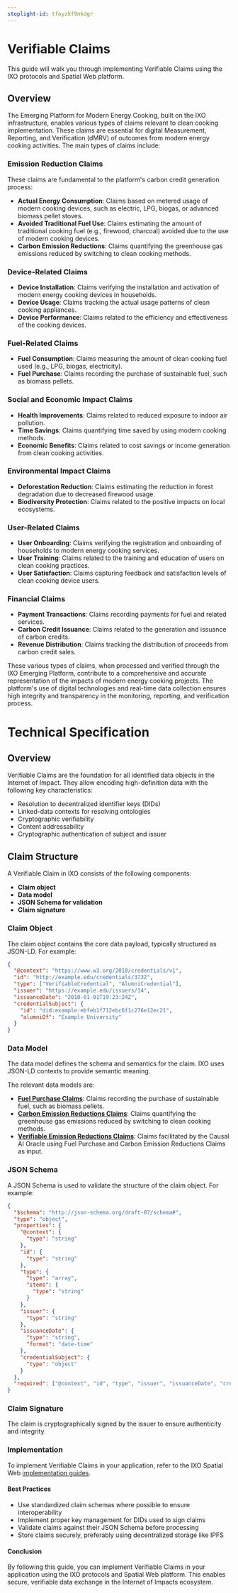 ```yaml
---
stoplight-id: tfoyzkf9nkdgr
---
```


# Verifiable Claims
This guide will walk you through implementing Verifiable Claims using the IXO protocols and Spatial Web platform.
## Overview
The Emerging Platform for Modern Energy Cooking, built on the IXO infrastructure, enables various types of claims relevant to clean cooking implementation. These claims are essential for digital Measurement, Reporting, and Verification (dMRV) of outcomes from modern energy cooking activities. The main types of claims include:

### Emission Reduction Claims
These claims are fundamental to the platform's carbon credit generation process:
- **Actual Energy Consumption**: Claims based on metered usage of modern cooking devices, such as electric, LPG, biogas, or advanced biomass pellet stoves.
- **Avoided Traditional Fuel Use**: Claims estimating the amount of traditional cooking fuel (e.g., firewood, charcoal) avoided due to the use of modern cooking devices.
- **Carbon Emission Reductions**: Claims quantifying the greenhouse gas emissions reduced by switching to clean cooking methods.

### Device-Related Claims
- **Device Installation**: Claims verifying the installation and activation of modern energy cooking devices in households.
- **Device Usage**: Claims tracking the actual usage patterns of clean cooking appliances.
- **Device Performance**: Claims related to the efficiency and effectiveness of the cooking devices.

### Fuel-Related Claims
- **Fuel Consumption**: Claims measuring the amount of clean cooking fuel used (e.g., LPG, biogas, electricity).
- **Fuel Purchase**: Claims recording the purchase of sustainable fuel, such as biomass pellets.

### Social and Economic Impact Claims
- **Health Improvements**: Claims related to reduced exposure to indoor air pollution.
- **Time Savings**: Claims quantifying time saved by using modern cooking methods.
- **Economic Benefits**: Claims related to cost savings or income generation from clean cooking activities.

### Environmental Impact Claims
- **Deforestation Reduction**: Claims estimating the reduction in forest degradation due to decreased firewood usage.
- **Biodiversity Protection**: Claims related to the positive impacts on local ecosystems.

### User-Related Claims
- **User Onboarding**: Claims verifying the registration and onboarding of households to modern energy cooking services.
- **User Training**: Claims related to the training and education of users on clean cooking practices.
- **User Satisfaction**: Claims capturing feedback and satisfaction levels of clean cooking device users.

### Financial Claims
- **Payment Transactions**: Claims recording payments for fuel and related services.
- **Carbon Credit Issuance**: Claims related to the generation and issuance of carbon credits.
- **Revenue Distribution**: Claims tracking the distribution of proceeds from carbon credit sales.

These various types of claims, when processed and verified through the IXO Emerging Platform, contribute to a comprehensive and accurate representation of the impacts of modern energy cooking projects. The platform's use of digital technologies and real-time data collection ensures high integrity and transparency in the monitoring, reporting, and verification process.


# Technical Specification


## Overview
Verifiable Claims are the foundation for all identified data objects in the Internet of Impact. They allow encoding high-definition data with the following key characteristics:

- Resolution to decentralized identifier keys (DIDs)
- Linked-data contexts for resolving ontologies  
- Cryptographic verifiability
- Content addressability
- Cryptographic authentication of subject and issuer

## Claim Structure
A Verifiable Claim in IXO consists of the following components:

- **Claim object**
- **Data model**  
- **JSON Schema for validation**
- **Claim signature**

### Claim Object
The claim object contains the core data payload, typically structured as JSON-LD. For example:

```json
{
  "@context": "https://www.w3.org/2018/credentials/v1",
  "id": "http://example.edu/credentials/3732",
  "type": ["VerifiableCredential", "AlumniCredential"],
  "issuer": "https://example.edu/issuers/14",
  "issuanceDate": "2010-01-01T19:23:24Z",
  "credentialSubject": {
    "id": "did:example:ebfeb1f712ebc6f1c276e12ec21",
    "alumniOf": "Example University"
  }
}
```

### Data Model 
The data model defines the schema and semantics for the claim. IXO uses JSON-LD contexts to provide semantic meaning.

The relevant data models are:
- [**Fuel Purchase Claims**](../../models/Fuel-Purchase-Claim-Schema.json): Claims recording the purchase of sustainable fuel, such as biomass pellets.
- [**Carbon Emission Reductions Claims**](../../models/Certified-Emissions-Reduction.json): Claims quantifying the greenhouse gas emissions reduced by switching to clean cooking methods.
- [**Verifiable Emission Reductions Claims**](../../models/Verified-Emissions-Reduction.json): Claims facilitated by the Causal AI Oracle using Fuel Purchase and Carbon Emission Reductions Claims as input.

### JSON Schema
A JSON Schema is used to validate the structure of the claim object. For example:

```json
{
  "$schema": "http://json-schema.org/draft-07/schema#",
  "type": "object",
  "properties": {
    "@context": {
      "type": "string"
    },
    "id": {
      "type": "string"
    },
    "type": {
      "type": "array",
      "items": {
        "type": "string"
      }
    },
    "issuer": {
      "type": "string"
    },
    "issuanceDate": {
      "type": "string",
      "format": "date-time"
    },
    "credentialSubject": {
      "type": "object"
    }
  },
  "required": ["@context", "id", "type", "issuer", "issuanceDate", "credentialSubject"]
}
```

### Claim Signature
The claim is cryptographically signed by the issuer to ensure authenticity and integrity.

### Implementation

To implement Verifiable Claims in your application, refer to the IXO Spatial Web [implementation guides](../../Implementation-Guides/Implementation-Guides-Overview.md).

#### Best Practices
- Use standardized claim schemas where possible to ensure interoperability
- Implement proper key management for DIDs used to sign claims
- Validate claims against their JSON Schema before processing
- Store claims securely, preferably using decentralized storage like IPFS

#### Conclusion
By following this guide, you can implement Verifiable Claims in your application using the IXO protocols and Spatial Web platform. This enables secure, verifiable data exchange in the Internet of Impacts ecosystem.


